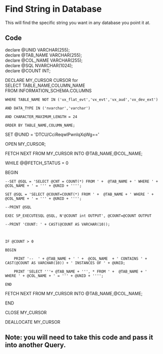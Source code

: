 # Find String in Database

This will find the specific string you want in any database you point it at.


## Code  
declare @UNID VARCHAR(255);  
declare @TAB_NAME VARCHAR(255);  
declare @COL_NAME VARCHAR(255);  
declare @SQL NVARCHAR(1024);  
declare @COUNT INT;

DECLARE  MY_CURSOR CURSOR for  
SELECT TABLE_NAME,COLUMN_NAME  
	FROM INFORMATION_SCHEMA.COLUMNS
	
	WHERE TABLE_NAME NOT IN ('vx_flat_evt','vx_evt','vx_aud','vx_dev_ext') 
	
	AND DATA_TYPE IN ('nvarchar','varchar')
	
	AND CHARACTER_MAXIMUM_LENGTH = 24
	
	ORDER BY TABLE_NAME,COLUMN_NAME;

	
SET @UNID = 'DTCU/CciReqwlPwnIqXqWg=='


OPEN MY_CURSOR;

FETCH NEXT FROM MY_CURSOR INTO @TAB_NAME,@COL_NAME;

WHILE @@FETCH_STATUS = 0  

BEGIN  

	--SET @SQL = 'SELECT @CNT = COUNT(*) FROM ' +  @TAB_NAME + ' WHERE ' + @COL_NAME + ' = ''' + @UNID + '''';
	
	SET @SQL = 'SELECT @COUNT=COUNT(*) FROM ' +  @TAB_NAME + ' WHERE ' + @COL_NAME + ' = ''' + @UNID + '''';
	
	--PRINT @SQL
	
	EXEC SP_EXECUTESQL @SQL, N'@COUNT int OUTPUT', @COUNT=@COUNT OUTPUT
	
	--PRINT 'COUNT: ' + CAST(@COUNT AS VARCHAR(10));
	
	
		
	IF @COUNT > 0 
	
	BEGIN
	
		PRINT '--  ' + @TAB_NAME + ' ' +  @COL_NAME  + ' CONTAINS ' + CAST(@COUNT AS VARCHAR(10)) + ' INSTANCES OF ' + @UNID;
		
		PRINT 'SELECT '''+ @TAB_NAME + ''', * FROM ' +  @TAB_NAME + ' WHERE ' + @COL_NAME + ' = ''' + @UNID + '''';
		
	END 
	
FETCH NEXT FROM MY_CURSOR INTO @TAB_NAME,@COL_NAME;

END 


	
CLOSE MY_CURSOR 

DEALLOCATE MY_CURSOR




## Note: you will need to take this code and pass it into another Query.


